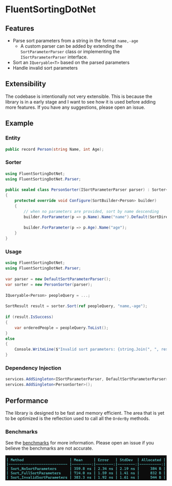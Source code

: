 # FluentSortingDotNet

## Features

- Parse sort parameters from a string in the format `name,-age`
    - A custom parser can be added by extending the `SortParameterParser` class or implementing the `ISortParameterParser` interface.
- Sort an `IQueryable<T>` based on the parsed parameters
- Handle invalid sort parameters

## Extensibility

The codebase is intentionally not very extensible. This is because the library is in a early stage and I want to see how it is used before adding more features. If you have any suggestions, please open an issue.

## Example

### Entity

```csharp
public record Person(string Name, int Age);
```

### Sorter

```csharp
using FluentSortingDotNet;
using FluentSortingDotNet.Parser;

public sealed class PersonSorter(ISortParameterParser parser) : Sorter<Person>(parser)
{
    protected override void Configure(SortBuilder<Person> builder)
    {
        // when no parameters are provided, sort by name descending
        builder.ForParameter(p => p.Name).Name("name").Default(SortDirection.Descending);

        builder.ForParameter(p => p.Age).Name("age");
    }
}
```

### Usage

```csharp
using FluentSortingDotNet;
using FluentSortingDotNet.Parser;

var parser = new DefaultSortParameterParser();
var sorter = new PersonSorter(parser);

IQueryable<Person> peopleQuery = ...;

SortResult result = sorter.Sort(ref peopleQuery, "name,-age");

if (result.IsSuccess)
{
    var orderedPeople = peopleQuery.ToList();
}
else 
{
    Console.WriteLine($"Invalid sort parameters: {string.Join(", ", result.InvalidSortParameters)}");
}
```

### Dependency Injection

```csharp
services.AddSingleton<ISortParameterParser, DefaultSortParameterParser>();
services.AddSingleton<PersonSorter>();
```

## Performance

The library is designed to be fast and memory efficient. The area that is yet to be optimized is the reflection used to call all the `OrderBy` methods.

### Benchmarks

See the [benchmarks](tests/FluentSortingDotNet.Benchmarks/SorterBenchmarks.cs) for more information. Please open an issue if you believe the benchmarks are not accurate.

![Benchmark results](tests/FluentSortingDotNet.Benchmarks/v1.0.0-beta.2.png "Benchmark results")